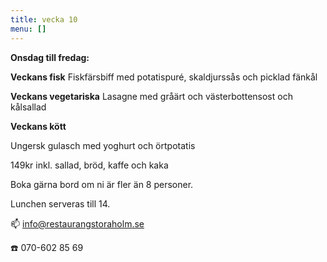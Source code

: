 ```yaml
---
title: vecka 10
menu: []
---
```

**Onsdag till fredag:**

**Veckans fisk**
Fiskfärsbiff med potatispuré, skaldjurssås och picklad fänkål

**Veckans vegetariska**
Lasagne med gråärt och västerbottensost och kålsallad

**Veckans kött**

Ungersk gulasch med yoghurt och örtpotatis

149kr inkl. sallad, bröd, kaffe och kaka

Boka gärna bord om ni är fler än 8 personer.

Lunchen serveras till 14.[](https://www.restaurangstoraholm.se/helg/?i=2)

📫 info@restaurangstoraholm.se

☎️ 070-602 85 69